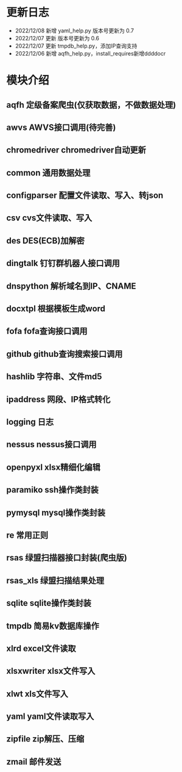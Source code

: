 # 更新日志
- 2022/12/08 新增 yaml_help.py 版本号更新为 0.7
- 2022/12/07 更新 版本号更新为 0.6
- 2022/12/07 更新 tmpdb_help.py，添加IP查询支持
- 2022/12/06 新增 aqfh_help.py，install_requires新增ddddocr

# 模块介绍

## aqfh 定级备案爬虫(仅获取数据，不做数据处理)

## awvs AWVS接口调用(待完善)

## chromedriver chromedriver自动更新

## common 通用数据处理

## configparser 配置文件读取、写入、转json

## csv cvs文件读取、写入

## des DES(ECB)加解密

## dingtalk 钉钉群机器人接口调用

## dnspython 解析域名到IP、CNAME

## docxtpl 根据模板生成word

## fofa fofa查询接口调用

## github github查询搜索接口调用

## hashlib 字符串、文件md5

## ipaddress 网段、IP格式转化

## logging 日志

## nessus nessus接口调用

## openpyxl xlsx精细化编辑

## paramiko ssh操作类封装

## pymysql mysql操作类封装

## re 常用正则

## rsas 绿盟扫描器接口封装(爬虫版)

## rsas_xls 绿盟扫描结果处理

## sqlite sqlite操作类封装

## tmpdb 简易kv数据库操作

## xlrd excel文件读取

## xlsxwriter xlsx文件写入

## xlwt xls文件写入

## yaml yaml文件读取写入

## zipfile zip解压、压缩

## zmail 邮件发送



